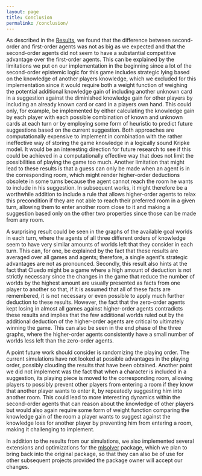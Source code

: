 ```yaml
---
layout: page
title: Conclusion
permalink: /conclusion/
---
```


As described in the [Results](results.md), we found that the difference between second-order and first-order agents was not as big as we expected and that the second-order agents did not seem to have a substantial competitive advantage over the first-order agents. This can be explained by the limitations we put on our implementation in the beginning since a lot of the second-order epistemic logic for this game includes strategic lying based on the knowledge of another players knowledge, which we excluded for this implementation since it would require both a weight function of weighing the potential additional knowledge gain of including another unknown card in a suggestion against the diminished knowledge gain for other players by including an already known card or card in a players own hand. This could only, for example, be implemented by either calculating the knowledge gain by each player with each possible combination of known and unknown cards at each turn or by employing some form of heuristic to predict future suggestions based on the current suggestion. Both approaches are computationally expensive to implement in combination with the rather ineffective way of storing the game knowledge in a logically sound Kripke model. It would be an interesting direction for future research to see if this could be achieved in a computationally effective way that does not limit the possibilities of playing the game too much. Another limitation that might lead to these results is that a guess can only be made when an agent is in the corresponding room, which might render higher-order deductions obsolete in some turns because the agent cannot reach the room he wants to include in his suggestion. In subsequent works, it might therefore be a worthwhile addition to include a rule that allows higher-order agents to relax this precondition if they are not able to reach their preferred room in a given turn, allowing them to enter another room close to it and making a suggestion based only on the other two properties since those can be made from any room.

A surprising result could be seen in the graphs of the available goal worlds in each turn, where the agents of all three different orders of knowledge seem to have very similar amounts of worlds left that they consider in each turn. This can, for one, be explained by the fact that these results are averaged over all games and agents; therefore, a single agent's strategic advantages are not as pronounced. Secondly, this result also hints at the fact that Cluedo might be a game where a high amount of deduction is not strictly necessary since the changes in the game that reduce the number of worlds by the highest amount are usually presented as facts from one player to another so that, if it is assumed that all of these facts are remembered, it is not necessary or even possible to apply much further deduction to these results. However, the fact that the zero-order agents kept losing in almost all games against higher-order agents contradicts these results and implies that the few additional worlds ruled out by the additional deduction of the higher-order agents are critical to ultimately winning the game. This can also be seen in the end phase of the three graphs, where the higher-order agents consistently have a small number of worlds less left than the zero-order agents.

A point future work should consider is randomizing the playing order. The current simulations have not looked at possible advantages in the playing order, possibly clouding the results that have been obtained. Another point we did not implement was the fact that when a character is included in a suggestion, its playing piece is moved to the corresponding room, allowing players to possibly prevent other players from entering a room if they know that another player wants to enter it, by repeatedly suggesting him into another room. This could lead to more interesting dynamics within the second-order agents that can reason about the knowledge of other players but would also again require some form of weight function comparing the knowledge gain of the room a player wants to suggest against the knowledge loss for another player by preventing him from entering a room, making it challenging to implement.

In addition to the results from our simulations, we also implemented several extensions and optimizations for the [mlsolver](https://github.com/erohkohl/mlsolver) package, which we plan to bring back into the original package, so that they can also be of use for other subsequent projects provided the package owner will accept our changes.
